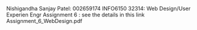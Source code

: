 Nishigandha Sanjay Patel: 002659174 INFO6150 32314: Web Design/User Experien Engr
Assignment 6 : see the details in this link Assignment_6_WebDesign.pdf